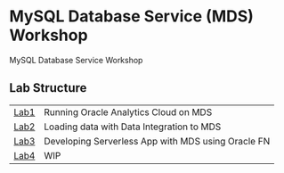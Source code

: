 # MySQL Database Service (MDS) Workshop
MySQL Database Service Workshop

## Lab Structure
|||
| ------------- | ------------------------------------------------------- |
| [Lab1](Lab1) | Running Oracle Analytics Cloud on MDS
| [Lab2](Lab2) | Loading data with Data Integration to MDS  
| [Lab3](Lab3) | Developing Serverless App with MDS using Oracle FN
| [Lab4](Lab4) | WIP

